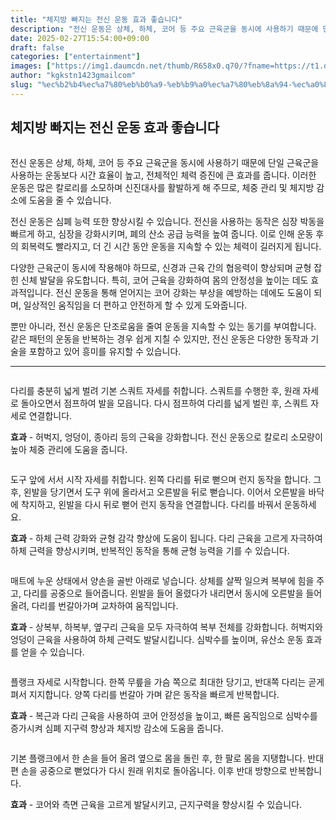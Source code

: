 ```yaml
---
title: "체지방 빠지는 전신 운동 효과 좋습니다"
description: "전신 운동은 상체, 하체, 코어 등 주요 근육군을 동시에 사용하기 때문에 단일 근육군을 사용하는 운동보다 시간 효율이 높고, 전체적인 체력 증진에 큰 효과를 줍니다. 이러한 운동은 많은 칼로리를 소모하며 신진대사를 활발하게 해 주므로, 체중 관리 및 체지방 감소에 도움"
date: 2025-02-27T15:54:00+09:00
draft: false
categories: ["entertainment"]
images: ["https://img1.daumcdn.net/thumb/R658x0.q70/?fname=https://t1.daumcdn.net/news/202412/24/tenbody/20241224173002406pllw.jpg", "https://t1.daumcdn.net/news/202412/24/tenbody/20241224173002763ufkn.gif", "https://t1.daumcdn.net/news/202412/24/tenbody/20241224173003193qolu.gif", "https://t1.daumcdn.net/news/202412/24/tenbody/20241224173003561uote.gif", "https://t1.daumcdn.net/news/202412/24/tenbody/20241224173003891bouu.gif"]
author: "kgkstn1423gmailcom"
slug: "%ec%b2%b4%ec%a7%80%eb%b0%a9-%eb%b9%a0%ec%a7%80%eb%8a%94-%ec%a0%84%ec%8b%a0-%ec%9a%b4%eb%8f%99-%ed%9a%a8%ea%b3%bc-%ec%a2%8b%ec%8a%b5%eb%8b%88%eb%8b%a4"
---
```


<h2 >체지방 빠지는 전신 운동 효과 좋습니다</h2> <figure ><img src="https://img1.daumcdn.net/thumb/R658x0.q70/?fname=https://t1.daumcdn.net/news/202412/24/tenbody/20241224173002406pllw.jpg" alt=""/></figure> <p>전신 운동은 상체, 하체, 코어 등 주요 근육군을 동시에 사용하기 때문에 단일 근육군을 사용하는 운동보다 시간 효율이 높고, 전체적인 체력 증진에 큰 효과를 줍니다. 이러한 운동은 많은 칼로리를 소모하며 신진대사를 활발하게 해 주므로, 체중 관리 및 체지방 감소에 도움을 줄 수 있습니다.</p> <p>전신 운동은 심폐 능력 또한 향상시킬 수 있습니다. 전신을 사용하는 동작은 심장 박동을 빠르게 하고, 심장을 강화시키며, 폐의 산소 공급 능력을 높여 줍니다. 이로 인해 운동 후의 회복력도 빨라지고, 더 긴 시간 동안 운동을 지속할 수 있는 체력이 길러지게 됩니다.</p> <p>다양한 근육군이 동시에 작용해야 하므로, 신경과 근육 간의 협응력이 향상되며 균형 잡힌 신체 발달을 유도합니다. 특히, 코어 근육을 강화하여 몸의 안정성을 높이는 데도 효과적입니다. 전신 운동을 통해 얻어지는 코어 강화는 부상을 예방하는 데에도 도움이 되며, 일상적인 움직임을 더 편하고 안전하게 할 수 있게 도와줍니다.</p> <p>뿐만 아니라, 전신 운동은 단조로움을 줄여 운동을 지속할 수 있는 동기를 부여합니다. 같은 패턴의 운동을 반복하는 경우 쉽게 지칠 수 있지만, 전신 운동은 다양한 동작과 기술을 포함하고 있어 흥미를 유지할 수 있습니다.</p> <hr /> <figure ><img src="https://t1.daumcdn.net/news/202412/24/tenbody/20241224173002763ufkn.gif" alt=""/></figure> <p>다리를 충분히 넓게 벌려 기본 스쿼트 자세를 취합니다. 스쿼트를 수행한 후, 원래 자세로 돌아오면서 점프하여 발을 모읍니다. 다시 점프하여 다리를 넓게 벌린 후, 스쿼트 자세로 연결합니다.</p> <p><strong>효과</strong> - 허벅지, 엉덩이, 종아리 등의 근육을 강화합니다. 전신 운동으로 칼로리 소모량이 높아 체중 관리에 도움을 줍니다.</p> <figure ><img src="https://t1.daumcdn.net/news/202412/24/tenbody/20241224173003193qolu.gif" alt=""/></figure> <p>도구 앞에 서서 시작 자세를 취합니다. 왼쪽 다리를 뒤로 뻗으며 런지 동작을 합니다. 그 후, 왼발을 당기면서 도구 위에 올라서고 오른발을 뒤로 뻗습니다. 이어서 오른발을 바닥에 착지하고, 왼발을 다시 뒤로 뻗어 런지 동작을 연결합니다. 다리를 바꿔서 운동하세요.</p> <p><strong>효과</strong> - 하체 근력 강화와 균형 감각 향상에 도움이 됩니다. 다리 근육을 고르게 자극하여 하체 근력을 향상시키며, 반복적인 동작을 통해 균형 능력을 기를 수 있습니다.</p> <figure ><img src="https://t1.daumcdn.net/news/202412/24/tenbody/20241224173003561uote.gif" alt=""/></figure> <p>매트에 누운 상태에서 양손을 골반 아래로 넣습니다. 상체를 살짝 일으켜 복부에 힘을 주고, 다리를 공중으로 들어줍니다. 왼발을 들어 올렸다가 내리면서 동시에 오른발을 들어 올려, 다리를 번갈아가며 교차하여 움직입니다.</p> <p><strong>효과</strong> - 상복부, 하복부, 옆구리 근육을 모두 자극하여 복부 전체를 강화합니다. 허벅지와 엉덩이 근육을 사용하여 하체 근력도 발달시킵니다. 심박수를 높이며, 유산소 운동 효과를 얻을 수 있습니다.</p> <figure ><img src="https://t1.daumcdn.net/news/202412/24/tenbody/20241224173003891bouu.gif" alt=""/></figure> <p>플랭크 자세로 시작합니다. 한쪽 무릎을 가슴 쪽으로 최대한 당기고, 반대쪽 다리는 곧게 펴서 지지합니다. 양쪽 다리를 번갈아 가며 같은 동작을 빠르게 반복합니다.</p> <p><strong>효과</strong> - 복근과 다리 근육을 사용하여 코어 안정성을 높이고, 빠른 움직임으로 심박수를 증가시켜 심폐 지구력 향상과 체지방 감소에 도움을 줍니다.</p> <figure ><img src="https://t1.daumcdn.net/news/202412/24/tenbody/20241224173004285vsjg.gif" alt=""/></figure> <p>기본 플랭크에서 한 손을 들어 올려 옆으로 몸을 돌린 후, 한 팔로 몸을 지탱합니다. 반대편 손을 공중으로 뻗었다가 다시 원래 위치로 돌아옵니다. 이후 반대 방향으로 반복합니다.</p> <p><strong>효과</strong> - 코어와 측면 근육을 고르게 발달시키고, 근지구력을 향상시킬 수 있습니다.</p>